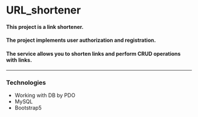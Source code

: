 # URL_shortener
#### This project is a link shortener. 
#### The project implements user authorization and registration. 
#### The service allows you to shorten links and perform CRUD operations with links.
***
### Technologies
* Working with DB by PDO
* MySQL
* Bootstrap5
